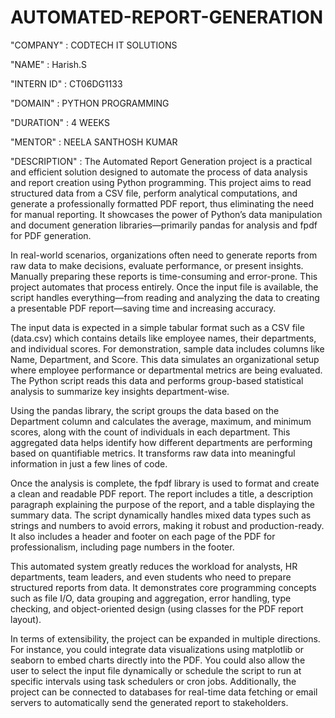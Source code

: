 # AUTOMATED-REPORT-GENERATION

"COMPANY" : CODTECH IT SOLUTIONS

"NAME" : Harish.S

"INTERN ID" : CT06DG1133

"DOMAIN" : PYTHON PROGRAMMING

"DURATION" : 4 WEEKS

"MENTOR" :  NEELA SANTHOSH KUMAR  

"DESCRIPTION" : The Automated Report Generation project is a practical and efficient solution designed to automate the process of data analysis and report creation using Python programming. This project aims to read structured data from a CSV file, perform analytical computations, and generate a professionally formatted PDF report, thus eliminating the need for manual reporting. It showcases the power of Python’s data manipulation and document generation libraries—primarily pandas for analysis and fpdf for PDF generation.

In real-world scenarios, organizations often need to generate reports from raw data to make decisions, evaluate performance, or present insights. Manually preparing these reports is time-consuming and error-prone. This project automates that process entirely. Once the input file is available, the script handles everything—from reading and analyzing the data to creating a presentable PDF report—saving time and increasing accuracy.

The input data is expected in a simple tabular format such as a CSV file (data.csv) which contains details like employee names, their departments, and individual scores. For demonstration, sample data includes columns like Name, Department, and Score. This data simulates an organizational setup where employee performance or departmental metrics are being evaluated. The Python script reads this data and performs group-based statistical analysis to summarize key insights department-wise.

Using the pandas library, the script groups the data based on the Department column and calculates the average, maximum, and minimum scores, along with the count of individuals in each department. This aggregated data helps identify how different departments are performing based on quantifiable metrics. It transforms raw data into meaningful information in just a few lines of code.

Once the analysis is complete, the fpdf library is used to format and create a clean and readable PDF report. The report includes a title, a description paragraph explaining the purpose of the report, and a table displaying the summary data. The script dynamically handles mixed data types such as strings and numbers to avoid errors, making it robust and production-ready. It also includes a header and footer on each page of the PDF for professionalism, including page numbers in the footer.

This automated system greatly reduces the workload for analysts, HR departments, team leaders, and even students who need to prepare structured reports from data. It demonstrates core programming concepts such as file I/O, data grouping and aggregation, error handling, type checking, and object-oriented design (using classes for the PDF report layout).

In terms of extensibility, the project can be expanded in multiple directions. For instance, you could integrate data visualizations using matplotlib or seaborn to embed charts directly into the PDF. You could also allow the user to select the input file dynamically or schedule the script to run at specific intervals using task schedulers or cron jobs. Additionally, the project can be connected to databases for real-time data fetching or email servers to automatically send the generated report to stakeholders.
